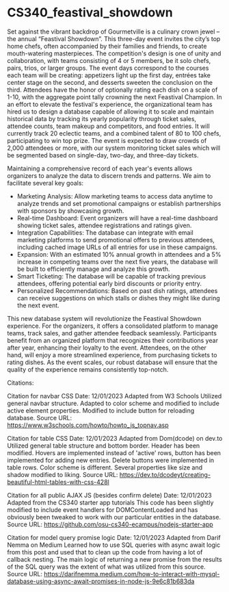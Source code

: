 # CS340_feastival_showdown

Set against the vibrant backdrop of Gourmetville is a culinary crown jewel – the annual “Feastival Showdown”. This three-day event invites the city’s top home chefs, often accompanied by their families and friends, to create mouth-watering masterpieces. The competition's design is one of unity and collaboration, with teams consisting of 4 or 5 members, be it solo chefs, pairs, trios, or larger groups. The event days correspond to the courses each team will be creating: appetizers light up the first day, entrées take center stage on the second, and desserts sweeten the conclusion on the third. Attendees have the honor of optionally rating each dish on a scale of 1-10, with the aggregate point tally crowning the next Feastival Champion.
In an effort to elevate the festival's experience, the organizational team has hired us to design a database capable of allowing it to scale and maintain historical data by tracking its yearly popularity through ticket sales, attendee counts, team makeup and competitors, and food entries. It will currently track 20 eclectic teams, and a combined talent of 80 to 100 chefs, participating to win top prize. The event is expected to draw crowds of 2,000 attendees or more, with our system monitoring ticket sales which will be segmented based on single-day, two-day, and three-day tickets. 

Maintaining a comprehensive record of each year's events allows organizers to analyze the data to discern trends and patterns. We aim to facilitate several key goals:
* Marketing Analysis: Allow marketing teams to access data anytime to analyze trends and set promotional campaigns or establish partnerships with sponsors by showcasing growth. 
* Real-time Dashboard: Event organizers will have a real-time dashboard showing ticket sales, attendee registrations and ratings given.
* Integration Capabilities: The database can integrate with email marketing platforms to send promotional offers to previous attendees, including cached image URLs of all entries for use in these campaigns. 
* Expansion: With an estimated 10% annual growth in attendees and a 5% increase in competing teams over the next five years, the database will be built to efficiently manage and analyze this growth.
* Smart Ticketing: The database will be capable of tracking previous attendees, offering potential early bird discounts or priority entry.
* Personalized Recommendations: Based on past dish ratings, attendees can receive suggestions on which stalls or dishes they might like during the next event.

This new database system will revolutionize the Feastival Showdown experience. For the organizers, it offers a consolidated platform to manage teams, track sales, and gather attendee feedback seamlessly. Participants benefit from an organized platform that recognizes their contributions year after year, enhancing their loyalty to the event. Attendees, on the other hand, will enjoy a more streamlined experience, from purchasing tickets to rating dishes. As the event scales, our robust database will ensure that the quality of the experience remains consistently top-notch.

Citations:

Citation for navbar CSS
Date: 12/01/2023
Adapted from W3 Schools
Utilized general navbar structure. Adapted to color scheme and
modified to include active element properties. Modified to include
button for reloading database.
Source URL: https://www.w3schools.com/howto/howto_js_topnav.asp

Citation for table CSS
Date: 12/01/2023
Adapted from Dom(dcode) on dev.to
Utilized general table structure and bottom border. Header has been modified.
Hovers are implemented instead of 'active' rows, button has been implemented
for adding new entries. Delete buttons were implemented in table rows. Color
scheme is different. Several properties like size and shadow modified to liking.
Source URL: https://dev.to/dcodeyt/creating-beautiful-html-tables-with-css-428l

Citation for all public AJAX JS (besides confirm delete)
Date: 12/01/2023
Adapted from the CS340 starter app tutorials
This code has been slightly modified to include event handlers for
DOMContentLoaded and has obviously been tweaked to work with our particular
entities in the database.
Source URL: https://github.com/osu-cs340-ecampus/nodejs-starter-app

Citation for model query promise logic
Date: 12/01/2023
Adapted from Darif Nemma on Medium
Learned how to use SQL queries with async await logic from this post and used
that to clean up the code from having a lot of callback nesting. The main logic 
of returning a new promise from the results of the SQL query was the extent of
what was utilized from this source.
Source URL: https://darifnemma.medium.com/how-to-interact-with-mysql-database-using-async-await-promises-in-node-js-9e6c81b683da
